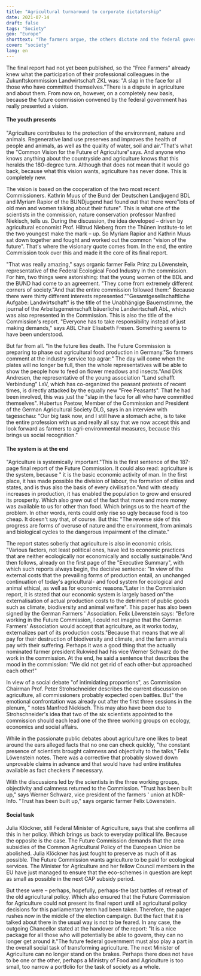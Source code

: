 ```yaml
---
title: "Agricultural turnaround to corporate dictatorship"
date: 2021-07-14
draft: false
tags: "Society"
geo: "Europe"
shorttext: "The farmers argue, the others dictate and the federal government manages to come up with a vision."
cover: "society"
lang: en
---
```


The final report had not yet been published, so the "Free Farmers" already knew what the participation of their professional colleagues in the Zukunftskommission Landwirtschaft ZKL was: "A slap in the face for all those who have committed themselves."There is a dispute in agriculture and about them. From now on, however, on a completely new basis, because the future commission convened by the federal government has really presented a vision.

#### The youth presents

"Agriculture contributes to the protection of the environment, nature and animals. Regenerative land use preserves and improves the health of people and animals, as well as the quality of water, soil and air."That's what the "Common Vision for the Future of Agriculture"says. And anyone who knows anything about the countryside and agriculture knows that this heralds the 180-degree turn. Although that does not mean that it would go back, because what this vision wants, agriculture has never done. This is completely new.

The vision is based on the cooperation of the two most recent Commissioners. Kathrin Muus of the Bund der Deutschen Landjugend BDL and Myriam Rapior of the BUNDjugend had found out that there were"lots of old men and women talking about their future". This is what one of the scientists in the commission, nature conservation professor Manfred Niekisch, tells us. During the discussion, the idea developed – driven by agricultural economist Prof. Hiltrud Nieberg from the Thünen Institute-to let the two youngest make the mark – up. So Myriam Rapior and Kathrin Muus sat down together and fought and worked out the common "vision of the future". That's where the visionary quote comes from. In the end, the entire Commission took over this and made it the core of its final report.

"That was really amazing," says organic farmer Felix Prinz zu Löwenstein, representative of the Federal Ecological Food Industry in the commission. For him, two things were astonishing: that the young women of the BDL and the BUND had come to an agreement. "They come from extremely different corners of society."And that the entire commission followed them:" Because there were thirty different interests represented.""Gesamtgesellschaftliche Aufgabe: Landwirtschaft" is the title of the Unabhängige Bauernstimme, the journal of the Arbeitsgemeinschaft bäuerliche Landwirtschaft AbL, which was also represented in the Commission. This is also the title of the Commission's report. "Everyone has to take responsibility instead of just making demands," says ABL Chair Elisabeth Fresen. Something seems to have been understood.

But far from all. "In the future lies death. The Future Commission is preparing to phase out agricultural food production in Germany."So farmers comment at the industry service top agrar:" The day will come when the plates will no longer be full, then the whole representatives will be able to show the people how to feed on flower meadows and insects."And Dirk Andresen, the representative of the young association "Land schafft Verbindung" LsV, which has co-organized the peasant protests of recent times, is directly attacked by the equally new "Free Peasants". That he had been involved, this was just the "slap in the face for all who have committed themselves". Hubertus Paetow, Member of the Commission and President of the German Agricultural Society DLG, says in an interview with tagesschau: "Our big task now, and I still have a stomach ache, is to take the entire profession with us and really all say that we now accept this and look forward as farmers to agri-environmental measures, because this brings us social recognition."

#### The system is at the end

"Agriculture is systemically important."This is the first sentence of the 187-page final report of the Future Commission. It could also read: agriculture is the system, because " it is the basic economic activity of man. In the first place, it has made possible the division of labour, the formation of cities and states, and is thus also the basis of every civilisation."And with steady increases in production, it has enabled the population to grow and ensured its prosperity. Which also grew out of the fact that more and more money was available to us for other than food. Which brings us to the heart of the problem. In other words, rents could only rise so ugly because food is too cheap. It doesn't say that, of course. But this: "The reverse side of this progress are forms of overuse of nature and the environment, from animals and biological cycles to the dangerous impairment of the climate."

The report states soberly that agriculture is also in economic crisis. "Various factors, not least political ones, have led to economic practices that are neither ecologically nor economically and socially sustainable."And then follows, already on the first page of the "Executive Summary", with which such reports always begin, the decisive sentence: "In view of the external costs that the prevailing forms of production entail, an unchanged continuation of today's agricultural- and food system for ecological and animal ethical, as well as for economic reasons."Later in the Commission report, it is stated that our economic system is largely based on"the externalisation of actual production costs to the detriment of public goods such as climate, biodiversity and animal welfare". This paper has also been signed by the German Farmers ' Association. Felix Löwenstein says: "Before working in the Future Commission, I could not imagine that the German Farmers' Association would accept that agriculture, as it works today, externalizes part of its production costs."Because that means that we all pay for their destruction of biodiversity and climate, and the farm animals pay with their suffering. Perhaps it was a good thing that the actually nominated farmer president Rukwied had his vice Werner Schwarz do the work in the commission. At the end, he said a sentence that describes the mood in the commission: "We did not get rid of each other-but approached each other!"

In view of a social debate "of intimidating proportions", as Commission Chairman Prof. Peter Strohschneider describes the current discussion on agriculture, all commissioners probably expected open battles. But" the emotional confrontation was already out after the first three sessions in the plenum, " notes Manfred Niekisch. This may also have been due to Strohschneider's idea that two of the six scientists appointed to the commission should each lead one of the three working groups on ecology, economics and social affairs.

While in the passionate public debates about agriculture one likes to beat around the ears alleged facts that no one can check quickly, "the constant presence of scientists brought calmness and objectivity to the talks," Felix Löwenstein notes. There was a corrective that probably slowed down unprovable claims in advance and that would have had entire institutes available as fact checkers if necessary.

With the discussions led by the scientists in the three working groups, objectivity and calmness returned to the Commission. "Trust has been built up," says Werner Schwarz, vice president of the farmers ' union at NDR-Info. "Trust has been built up," says organic farmer Felix Löwenstein.

#### Social task

Julia Klöckner, still Federal Minister of Agriculture, says that she confirms all this in her policy. Which brings us back to everyday political life. Because the opposite is the case. The Future Commission demands that the area subsidies of the Common Agricultural Policy of the European Union be abolished. Julia Klöckner has just fought to preserve as much of it as possible. The Future Commission wants agriculture to be paid for ecological services. The Minister for Agriculture and her fellow Council members in the EU have just managed to ensure that the eco-schemes in question are kept as small as possible in the next CAP subsidy period.

But these were – perhaps, hopefully, perhaps-the last battles of retreat of the old agricultural policy. Which also ensured that the Future Commission for Agriculture could not present its final report until all agricultural policy decisions for this parliamentary term had been taken. Therefore, the paper rushes now in the middle of the election campaign. But the fact that it is talked about there in the usual way is not to be feared. In any case, the outgoing Chancellor stated at the handover of the report: "It is a nice package for all those who will potentially be able to govern, they can no longer get around it."The future federal government must also play a part in the overall social task of transforming agriculture. The next Minister of Agriculture can no longer stand on the brakes. Perhaps there does not have to be one or the other, perhaps a Ministry of Food and Agriculture is too small, too narrow a portfolio for the task of society as a whole.
